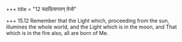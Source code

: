 +++
title = "12 यदादित्यगतन् तेजो"

+++
15.12 Remember that the Light which, proceeding from the sun, illumines
the whole world, and the Light which is in the moon, and That which is
in the fire also, all are born of Me.
